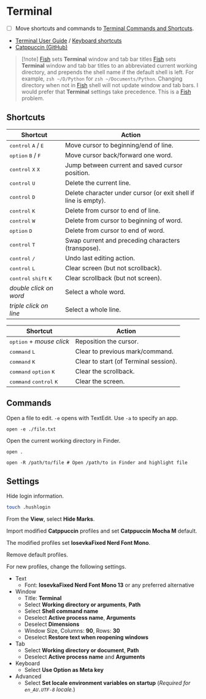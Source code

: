 # Terminal

- [ ] Move shortcuts and commands to [Terminal Commands and Shortcuts](Terminal%20Commands%20and%20Shortcuts.md).

- [Terminal User Guide](https://support.apple.com/en-au/guide/terminal/welcome/mac) / [Keyboard shortcuts](https://support.apple.com/en-au/guide/terminal/trmlshtcts/mac)
- [Catppuccin (GitHub)](https://github.com/catppuccin/Terminal.app)

> [!note] [Fish](Fish.md) sets **Terminal** window and tab bar titles
> [Fish](Fish.md) sets **Terminal** window and tab bar titles to an abbreviated current working directory, and prepends the shell name if the default shell is left. For example, `zsh ~/D/Python` for `zsh ~/Documents/Python`. Changing directory when not in [Fish](Fish.md) shell will not update window and tab bars. I would prefer that **Terminal** settings take precedence. This is a [Fish](Fish.md) problem.

## Shortcuts

| Shortcut                                         | Action                                                          |
| ------------------------------------------------ | --------------------------------------------------------------- |
| <kbd>control</kbd> <kbd>A</kbd> / <kbd>E</kbd>   | Move cursor to beginning/end of line.                           |
| <kbd>option</kbd> <kbd>B</kbd> / <kbd>F</kbd>    | Move cursor back/forward one word.                              |
| <kbd>control</kbd> <kbd>X</kbd> <kbd>X</kbd>     | Jump between current and saved cursor position.                 |
| <kbd>control</kbd> <kbd>U</kbd>                  | Delete the current line.                                        |
| <kbd>control</kbd> <kbd>D</kbd>                  | Delete character under cursor (or exit shell if line is empty). |
| <kbd>control</kbd> <kbd>K</kbd>                  | Delete from cursor to end of line.                              |
| <kbd>control</kbd> <kbd>W</kbd>                  | Delete from cursor to beginning of word.                        |
| <kbd>option</kbd> <kbd>D</kbd>                   | Delete from cursor to end of word.                              |
| <kbd>control</kbd> <kbd>T</kbd>                  | Swap current and preceding characters (transpose).              |
| <kbd>control</kbd> <kbd>/</kbd>                  | Undo last editing action.                                       |
| <kbd>control</kbd> <kbd>L</kbd>                  | Clear screen (but not scrollback).                              |
| <kbd>control</kbd> <kbd>shift</kbd> <kbd>K</kbd> | Clear scrollback (but not screen).                              |
| *double click on word*                           | Select a whole word.                                            |
| *triple click on line*                           | Select a whole line.                                            |

| Shortcut                                           | Action                                |
| -------------------------------------------------- | ------------------------------------- |
| <kbd>option</kbd> + *mouse click*                  | Reposition the cursor.                |
| <kbd>command</kbd> <kbd>L</kbd>                    | Clear to previous mark/command.       |
| <kbd>command</kbd> <kbd>K</kbd>                    | Clear to start (of Terminal session). |
| <kbd>command</kbd> <kbd>option</kbd> <kbd>K</kbd>  | Clear the scrollback.                 |
| <kbd>command</kbd> <kbd>control</kbd> <kbd>K</kbd> | Clear the screen.                     |

## Commands

Open a file to edit. `-e` opens with TextEdit. Use `-a` to specify an app.

```shell
open -e ./file.txt
```

Open the current working directory in Finder.

```shell
open .
```

```shell
open -R /path/to/file # Open /path/to in Finder and highlight file
```
## Settings

Hide login information.

```zsh
touch .hushlogin
```

From the **View**, select **Hide Marks**.

Import modified **Catppuccin** profiles and set **Catppuccin Mocha M** default.

The modified profiles set **IosevkaFixed Nerd Font Mono**.

Remove default profiles.

For new profiles, change the following settings.

- Text
	- Font: **IosevkaFixed Nerd Font Mono 13** or any preferred alternative
- Window
	- Title: **Terminal**
	- Select **Working directory or arguments**, **Path**
	- Select **Shell command name**
	- Deselect **Active process name**, **Arguments** 
	- Deselect **Dimensions**
	- Window Size, Columns: **90**, Rows: **30**
	- Deselect **Restore text when reopening windows**
- Tab
	- Select **Working directory or document**, **Path**
	- Deselect **Active process name** and **Arguments**
- Keyboard
	- Select **Use Option as Meta key**
- Advanced
	- Select **Set locale environment variables on startup** (*Required for `en_AU.UTF-8` locale.*)
